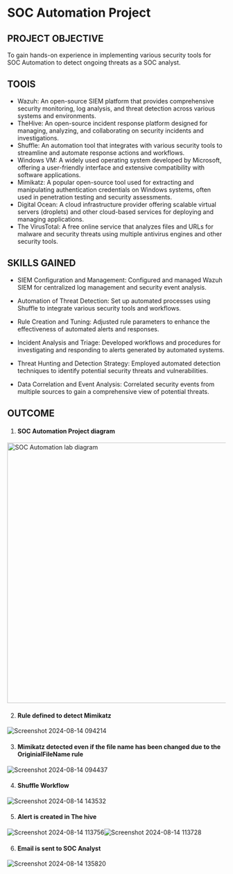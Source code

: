 # SOC Automation Project


## PROJECT OBJECTIVE

To gain hands-on experience in implementing various security tools for SOC Automation to detect ongoing threats as a SOC analyst. 


## TOOlS

- Wazuh: An open-source SIEM platform that provides comprehensive security monitoring, log analysis, and threat detection across various systems and environments.
- TheHive: An open-source incident response platform designed for managing, analyzing, and collaborating on security incidents and investigations.
- Shuffle: An automation tool that integrates with various security tools to streamline and automate response actions and workflows.
- Windows VM: A widely used operating system developed by Microsoft, offering a user-friendly interface and extensive compatibility with software applications.
- Mimikatz: A popular open-source tool used for extracting and manipulating authentication credentials on Windows systems, often used in penetration testing and security assessments.
- Digital Ocean: A cloud infrastructure provider offering scalable virtual servers (droplets) and other cloud-based services for deploying and managing applications.
- The VirusTotal: A free online service that analyzes files and URLs for malware and security threats using multiple antivirus engines and other security tools.

## SKILLS GAINED

- SIEM Configuration and Management: Configured and managed Wazuh SIEM for centralized log management and security event analysis.

- Automation of Threat Detection: Set up automated processes using Shuffle to integrate various security tools and workflows.

- Rule Creation and Tuning: Adjusted rule parameters to enhance the effectiveness of automated alerts and responses.

- Incident Analysis and Triage: Developed workflows and procedures for investigating and responding to alerts generated by automated systems.

- Threat Hunting and Detection Strategy: Employed automated detection techniques to identify potential security threats and vulnerabilities.

- Data Correlation and Event Analysis: Correlated security events from multiple sources to gain a comprehensive view of potential threats.


## OUTCOME

1. #### SOC Automation Project diagram


<img width="600" alt="SOC Automation lab diagram" src="https://github.com/user-attachments/assets/b9290be3-8f81-4321-b794-3ba75d5fb658">


2. #### Rule defined to detect Mimikatz 


![Screenshot 2024-08-14 094214](https://github.com/user-attachments/assets/2b997627-5d65-4905-8f94-8205ae46ecab)


3. #### Mimikatz detected even if the file name has been changed due to the OriginialFileName rule


![Screenshot 2024-08-14 094437](https://github.com/user-attachments/assets/f336f35a-f50b-46dc-9075-4cce26cc623e)


4. #### Shuffle Workflow


![Screenshot 2024-08-14 143532](https://github.com/user-attachments/assets/99b60bbf-aa9d-43ad-b168-c06bfde05709)


5. #### Alert is created in The hive



![Screenshot 2024-08-14 113756](https://github.com/user-attachments/assets/4b579c63-9cf4-4dbf-a0ef-4a3b294b9b11)![Screenshot 2024-08-14 113728](https://github.com/user-attachments/assets/3c701b7e-b978-4918-9d5a-cbc054bad189)


6. #### Email is sent to SOC Analyst


![Screenshot 2024-08-14 135820](https://github.com/user-attachments/assets/ed04b02d-2c9b-45f5-9032-766195843413)



